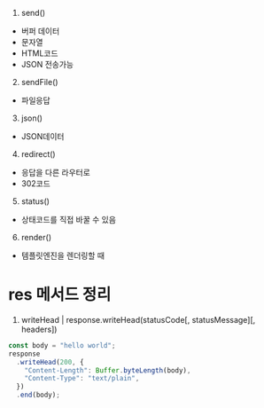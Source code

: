 1. send()

- 버퍼 데이터
- 문자열
- HTML코드
- JSON
  전송가능

2. sendFile()

- 파일응답

3. json()

- JSON데이터

4. redirect()

- 응답을 다른 라우터로
- 302코드

5. status()

- 상태코드를 직접 바꿀 수 있음

6. render()

- 템플릿엔진을 렌더링할 때

# res 메서드 정리

1. writeHead
   | response.writeHead(statusCode[, statusMessage][, headers])

```js
const body = "hello world";
response
  .writeHead(200, {
    "Content-Length": Buffer.byteLength(body),
    "Content-Type": "text/plain",
  })
  .end(body);
```
